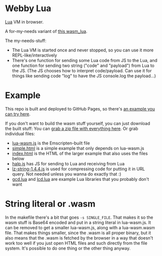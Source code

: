 # Webby Lua

[Lua](https://www.lua.org/) VM in browser.

A for-my-needs variant of [this wasm_lua](https://github.com/Dreagonmon/wasm_lua).

The my-needs-stuff:

* The Lua VM is started once and never stopped, so you can use it more REPL-like/interactively
* There's one function for sending some Lua code from JS to the Lua, and one function for sending two string ("code" and "payload") from Lua to the JS. (The JS chooses how to interpret code/payload. Can use it for things like sending code "log" to have the JS console.log the payload...)

# Example

This repo is built and deployed to GitHub Pages, so there's [an example you can try here](https://glorp.github.io/webby-lua).

If you don't want to build the wasm stuff yourself, you can just download the built stuff: You can [grab a zip file with everything here](https://glorp.github.io/webby-lua/webby-lua.zip). Or grab individual files:

* [lua-wasm.js](https://glorp.github.io/webby-lua/lua-wasm.js) is the Emscripten-built file
* [simple.html](https://glorp.github.io/webby-lua/simple.html) is a simple example that only depends on lua-wasm.js
* [index.html](https://glorp.github.io/webby-lua/index.html) is the HTML of the larger example that also uses the files below
* [halp.js](https://glorp.github.io/webby-lua/halp.js) has JS for sending to Lua and receiving from Lua
* [lz-string-1.4.4.js](https://glorp.github.io/webby-lua/lz-string-1.4.4.js) is used for compressing code for putting it in URL query. Not needed unless you wanna do exactly that :)
* [gcd.lua](https://glorp.github.io/webby-lua/gcd.lua) and [lcd.lua](https://glorp.github.io/webby-lua/lcd.lua) are example Lua libraries that you probably don't want

# String literal or .wasm

In the makefile there's a bit that goes `-s SINGLE_FILE`. That makes it so the wasm stuff is Base64 encoded and put in a string literal in lua-wasm.js. It can be removed to get a smaller lua-wasm.js, along with a lua-wasm.wasm file. That makes things smaller, since the .wasm is all proper binary, but it also means that the .wasm is fetched by the browser in a way that doesn't work too well if you just open HTML files and such directly from the file system. It's possible to do one thing or the other thing anyway.

